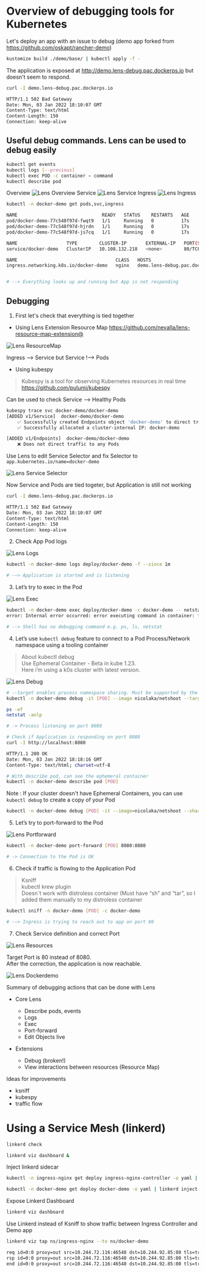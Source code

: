 # Overview of debugging tools for Kubernetes

Let's deploy an app with an issue to debug (demo app forked from https://github.com/oskapt/rancher-demo)

```sh
kustomize build ./demo/base/ | kubectl apply -f -
```

The application is exposed at http://demo.lens-debug.pac.dockerps.io but doesn't seem to respond.

```sh
curl -I demo.lens-debug.pac.dockerps.io

HTTP/1.1 502 Bad Gateway
Date: Mon, 03 Jan 2022 18:10:07 GMT
Content-Type: text/html
Content-Length: 150
Connection: keep-alive
```


## Useful debug commands. Lens can be used to debug easily

```sh
kubectl get events
kubectl logs [--previous]
kubectl exec POD -c container — command
kubectl describe pod
```

Overview
![Lens Overview](images/lens_overview.png)
Service
![Lens Service](images/lens_service.png)
Ingress
![Lens Ingress](images/lens_ingress.png)

```sh
kubectl -n docker-demo get pods,svc,ingress

NAME                               READY   STATUS    RESTARTS   AGE
pod/docker-demo-77c548f97d-fwqt9   1/1     Running   0          17s
pod/docker-demo-77c548f97d-hjrdn   1/1     Running   0          17s
pod/docker-demo-77c548f97d-js7cq   1/1     Running   0          17s

NAME                  TYPE        CLUSTER-IP       EXTERNAL-IP   PORT(S)   AGE
service/docker-demo   ClusterIP   10.108.132.218   <none>        80/TCP    17s

NAME                                    CLASS   HOSTS                             ADDRESS   PORTS   AGE
ingress.networking.k8s.io/docker-demo   nginx   demo.lens-debug.pac.dockerps.io             80      17s


# --> Everything looks up and running but App is not responding
```

## Debugging

1. First let's check that everything is tied together

* Using Lens Extension Resource Map https://github.com/nevalla/lens-resource-map-extension@

![Lens ResourceMap](images/lens_map.png)

Ingress --> Service but Service !-->  Pods

* Using kubespy

> Kubespy is a tool for observing Kubernetes resources in real time
https://github.com/pulumi/kubespy

Can be used to check Service --> Healthy Pods
```sh
kubespy trace svc docker-demo/docker-demo
[ADDED v1/Service]  docker-demo/docker-demo
    ✅ Successfully created Endpoints object 'docker-demo' to direct traffic to Pods
    ✅ Successfully allocated a cluster-internal IP: docker-demo

[ADDED v1/Endpoints]  docker-demo/docker-demo
    ❌ Does not direct traffic to any Pods
```

Use Lens to edit Service Selector and fix Selector to `app.kubernetes.io/name=docker-demo`

![Lens Service Selector](images/lens_service_selector.png)

Now Service and Pods are tied togeter, but Application is still not working

```sh
curl -I demo.lens-debug.pac.dockerps.io

HTTP/1.1 502 Bad Gateway
Date: Mon, 03 Jan 2022 18:10:07 GMT
Content-Type: text/html
Content-Length: 150
Connection: keep-alive
```

2. Check App Pod logs

![Lens Logs](images/lens_logs.png)

```sh
kubectl -n docker-demo logs deploy/docker-demo -f --since 1m

# -—> Application is started and is listening
```

3. Let’s try to exec in the Pod

![Lens Exec](images/lens_exec.png)

```sh
kubectl -n docker-demo exec deploy/docker-demo -c docker-demo -- netstat -anlp
error: Internal error occurred: error executing command in container: failed to exec in container: failed to start exec "fa904d76a158470bf6bf11366fd63e53b68aad516fc1e2941a9b12de8d6b0bd0": OCI runtime exec failed: exec failed: container_linux.go:380: starting container process caused: exec: “netstat: executable file not found in $PATH: unknown

# --> Shell has no debugging command e.g. ps, ls, netstat
```

4. Let’s use `kubectl debug` feature to connect to a Pod Process/Network namespace using a tooling container

> About kubectl debug  
Use Ephemeral Container - Beta in kube 1.23.  
Here i’m using a k0s cluster with latest version.

![Lens Debug](images/lens_debug.png)

```sh
# --target enables process namespace sharing. Must be supported by the Container Runtime
kubectl -n docker-demo debug -it [POD] --image nicolaka/netshoot --target docker-demo

ps -ef
netstat -anlp

# -> Process listening on port 8080

# Check if Application is responding on port 8080
curl -I http://localhost:8080

HTTP/1.1 200 OK
Date: Mon, 03 Jan 2022 18:18:16 GMT
Content-Type: text/html; charset=utf-8

# With describe pod, can see the ephemeral container
kubectl -n docker-demo describe pod [POD]
```

Note : If your cluster doesn't have Ephemeral Containers, you can use `kubectl debug` to create a copy of your Pod

```sh
kubectl -n docker-demo debug [POD] -it --image=nicolaka/netshoot --share-processes --copy-to=mypod-debug
```

5. Let’s try to port-forward to the Pod

![Lens Portforward](images/lens_portforward.png)

```sh
kubectl -n docker-demo port-forward [POD] 8080:8080

# -> Connection to the Pod is OK
```

6. Check if traffic is flowing to the Application Pod

> Ksniff  
kubectl krew plugin  
Doesn`t work with distroless container (Must have “sh” and “tar”, so I added them manually to my distroless container

```sh
kubectl sniff -n docker-demo [POD] -c docker-demo

# -—> Ingress is trying to reach out to app on port 80
```

7. Check Service definition and correct Port

![Lens Resources](images/lens_resources.png)

Target Port is 80 instead of 8080.  
After the correction, the application is now reachable.  


![Lens Dockerdemo](images/lens_dockerdemo.png)

Summary of debugging actions that can be done with Lens
- Core Lens
  - Describe pods, events
  - Logs
  - Exec
  - Port-forward
  - Edit Objects live

- Extensions
  - Debug (broken!)
  - View interactions between resources (Resource Map)

Ideas for improvements
- ksniff
- kubespy
- traffic flow

# Using a Service Mesh (linkerd)

```sh
linkerd check

linkerd viz dashboard &
```

Inject linkerd sidecar

```sh
kubectl -n ingress-nginx get deploy ingress-nginx-controller -o yaml | linkerd inject - | kubectl apply -f -

kubectl -n docker-demo get deploy docker-demo -o yaml | linkerd inject - | kubectl apply -f -
```

Expose Linkerd Dashboard

```sh
linkerd viz dashboard
```

Use Linkerd instead of Ksniff to show traffic between Ingress Controller and Demo app

```sh
linkerd viz tap ns/ingress-nginx --to ns/docker-demo

req id=0:0 proxy=out src=10.244.72.116:46548 dst=10.244.92.85:80 tls=true :method=GET :authority=demo.lens-debug.pac.dockerps.io :path=/demo
rsp id=0:0 proxy=out src=10.244.72.116:46548 dst=10.244.92.85:80 tls=true :status=502 latency=1048µs
end id=0:0 proxy=out src=10.244.72.116:46548 dst=10.244.92.85:80 tls=true duration=10µs response-length=0B
```
